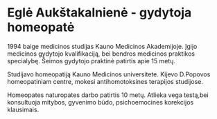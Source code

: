 # Eglė Aukštakalnienė - gydytoja homeopatė

1994 baige medicinos studijas Kauno Medicinos Akademijoje.
Įgijo medicinos gydytojo kvalifikaciją, bei bendros medicinos praktikos specialybę. Šeimos gydytojo praktinė patirtis apie 15 metų.

Studijavo homeopatiją Kauno Medicinos universitete.
Kijevo D.Popovos homeopatiniam centre, mokesi antihomotoksines terapijos studijose.

Homeopates naturopates darbo patirtis 10 metų. Atlieka vega testą,bei konsultuoja mitybos, gyvenimo būdo, psichoemocines korekcijos klausimais.